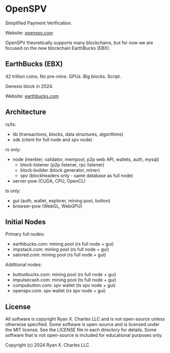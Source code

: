 # OpenSPV

Simplified Payment Verification.

Website: [openspv.com](https://openspv.com)

OpenSPV theoretically supports many blockchains, but for now we are focused on
the new blockchain EarthBucks (EBX).

## EarthBucks (EBX)

42 trillion coins. No pre-mine. GPUs. Big blocks. Script.

Genesis block in 2024.

Website: [earthbucks.com](https://earthbucks.com)

## Architecture

rs/ts:

- lib (transactions, blocks, data structures, algorithms)
- sdk (client for full node and spv node)

rs only:

- node (merkler, validator, mempool, p2p web API, wallets, auth, mysql)
  - block-listener (p2p listener, rpc listener)
  - block-builder (block generator, miner)
  - spv (blockheaders only - same database as full node)
- server-pow (CUDA, CPU, OpenCL)

ts only:

- gui (auth, wallet, explorer, mining pool, button)
- browser-pow (WebGL, WebGPU)

## Initial Nodes

Primary full nodes:
- earthbucks.com: mining pool (rs full node + gui)
- impstack.com: mining pool (rs full node + gui)
- satored.com: mining pool (rs full node + gui)

Additional nodes:
- buttonbucks.com: mining pool (rs full node + gui)
- impulsecash.com: mining pool (ts full node + gui)
- compubutton.com: spv wallet (ts spv node + gui)
- openspv.com: spv wallet (rs spv node + gui)

## License

All software is copyright Ryan X. Charles LLC and is not open-source unless
otherwise specified. Some software is open-source and is licensed under the MIT
license. See the LICENSE file in each directory for details. Some software that
is not open-source is included for educational purposes only.

Copyright (c) 2024 Ryan X. Charles LLC